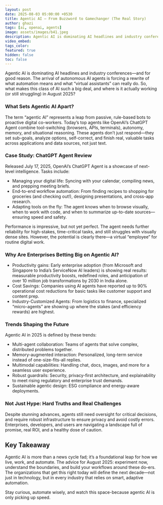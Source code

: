 ```yaml
---
layout: post
date: 2025-08-03 05:00:00 +0530
title: Agentic AI – From Buzzword to Gamechanger (The Real Story)
author: ghazi
tags: [ai, openai, agents]
image: assets/images/b41.jpeg
description: Agentic AI is dominating AI headlines and industry conferences—and for good reason. The arrival of autonomous AI agents is forcing a rewrite of what automation means and what “virtual assistants” can really do.
video_embed: 
tags_color: 
featured: true
hidden: false
toc: false
---
```


Agentic AI is dominating AI headlines and industry conferences—and for good reason. The arrival of autonomous AI agents is forcing a rewrite of what automation means and what “virtual assistants” can really do. So, what makes this class of AI such a big deal, and where is it actually working (or still struggling) in August 2025?

### What Sets Agentic AI Apart?

The term “agentic AI” represents a leap from passive, rule-based bots to proactive digital co-workers. Today’s top agents like OpenAI’s ChatGPT Agent combine tool-switching (browsers, APIs, terminals), autonomy, memory, and situational reasoning. These agents don’t just respond—they set sub-goals, analyze options, self-correct, and finish real, valuable tasks across applications and data sources, not just text.

### Case Study: ChatGPT Agent Review

Released July 17, 2025, OpenAI’s ChatGPT Agent is a showcase of next-level intelligence. Tasks include:

- Managing your digital life: Syncing with your calendar, compiling news, and prepping meeting briefs.
- End-to-end workflow automation: From finding recipes to shopping for groceries (and checking out!), designing presentations, and cross-app research.
- Adapting tools on the fly: The agent knows when to browse visually, when to work with code, and when to summarize up-to-date sources—ensuring speed and safety.

Performance is impressive, but not yet perfect. The agent needs further reliability for high-stakes, time-critical tasks, and still struggles with visually dense sites. However, the potential is clearly there—a virtual “employee” for routine digital work.

### Why Are Enterprises Betting Big on Agentic AI?

- Productivity gains: Early enterprise adoption (from Microsoft and Singapore to India’s ServiceNow AI leaders) is showing real results: measurable productivity boosts, redefined roles, and anticipation of over 10 million job transformations by 2030 in India alone.
- Cost Savings: Companies using AI agents have reported up to 90% operational cost reductions for basic tasks like customer support and content prep.
- Industry-Customized Agents: From logistics to finance, specialized “micro-agents” are showing up where the stakes (and efficiency rewards) are highest.

### Trends Shaping the Future

Agentic AI in 2025 is defined by these trends:

- Multi-agent collaboration: Teams of agents that solve complex, distributed problems together.
- Memory-augmented interaction: Personalized, long-term service instead of one-size-fits-all replies.
- Multimodal capabilities: Handling chat, docs, images, and more for a seamless user experience.
- Robust guardrails: Security, privacy-first architecture, and explainability to meet rising regulatory and enterprise trust demands.
- Sustainable agentic design: ESG compliance and energy-aware deployments.

### Not Just Hype: Hard Truths and Real Challenges

Despite stunning advances, agents still need oversight for critical decisions, and require robust infrastructure to ensure privacy and avoid costly errors. Enterprises, developers, and users are navigating a landscape full of promise, real ROI, and a healthy dose of caution.

## Key Takeaway

Agentic AI is more than a news cycle fad; it’s a foundational leap for how we live, work, and automate. The advice for August 2025: experiment now, understand the boundaries, and build your workflows around these do-ers. The organizations that get this right today will define the next decade—not just in technology, but in every industry that relies on smart, adaptive automation.

Stay curious, automate wisely, and watch this space-because agentic AI is only picking up speed.